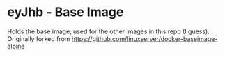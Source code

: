 # eyJhb - Base Image
Holds the base image, used for the other images in this repo (I guess).
Originally forked from https://github.com/linuxserver/docker-baseimage-alpine


